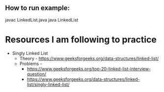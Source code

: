 ## How to run example: 

javac LinkedList.java
java LinkedList

# Resources I am following to practice

-   Singly Linked List 
    -   Theory - https://www.geeksforgeeks.org/data-structures/linked-list/
    -   Problems - 
        -   https://www.geeksforgeeks.org/top-20-linked-list-interview-question/
        -   https://www.geeksforgeeks.org/data-structures/linked-list/singly-linked-list/

